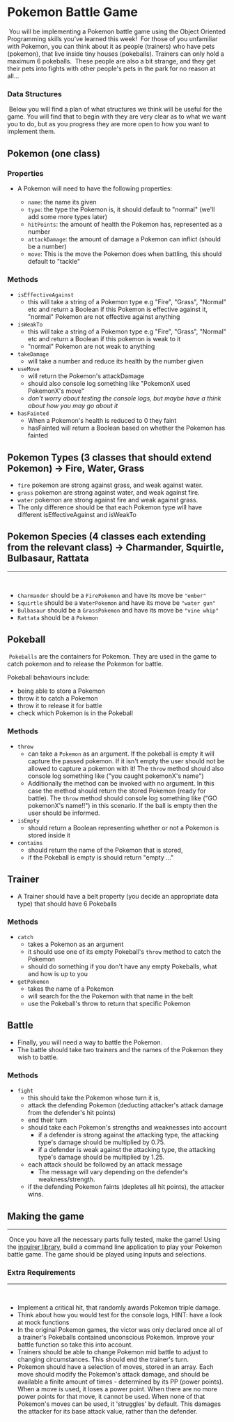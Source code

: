 # Pokemon Battle Game

​
You will be implementing a Pokemon battle game using the Object Oriented Programming skills you've learned this week!
​
For those of you unfamiliar with Pokemon, you can think about it as people (trainers) who have pets (pokemon), that live inside tiny houses (pokeballs). Trainers can only hold a maximum 6 pokeballs.
​
These people are also a bit strange, and they get their pets into fights with other people's pets in the park for no reason at all...
​

### Data Structures

​
Below you will find a plan of what structures we think will be useful for the game. You will find that to begin with they are very clear as to what we want you to do, but as you progress they are more open to how you want to implement them.
​

## Pokemon (one class)

### Properties

- A Pokemon will need to have the following properties:
  ​

  - `name`: the name its given
  - `type`: the type the Pokemon is, it should default to "normal" (we'll add some more types later)
  - `hitPoints`: the amount of health the Pokemon has, represented as a number
  - `attackDamage`: the amount of damage a Pokemon can inflict (should be a number)
  - `move`: This is the move the Pokemon does when battling, this should default to "tackle"
    
 
 ### Methods

- `isEffectiveAgainst`
  - this will take a string of a Pokemon type e.g "Fire", "Grass", "Normal" etc and return a Boolean if this Pokemon is effective against it, "normal" Pokemon are not effective against anything
- `isWeakTo`
  - this will take a string of a Pokemon type e.g "Fire", "Grass", "Normal" etc and return a Boolean if this pokemon is weak to it
  - "normal" Pokemon are not weak to anything
- `takeDamage`
  - will take a number and reduce its health by the number given 
- `useMove`
  - will return the Pokemon's attackDamage
  - should also console log something like "PokemonX used PokemonX's move"
  - _don't worry about testing the console logs, but maybe have a think about how you may go about it_
- `hasFainted`
  - When a Pokemon's health is reduced to 0 they faint
  - hasFainted will return a Boolean based on whether the Pokemon has fainted
    

## Pokemon Types (3 classes that should extend Pokemon) -> Fire, Water, Grass


- `fire` pokemon are strong against grass, and weak against water.
- `grass` pokemon are strong against water, and weak against fire.
- `water` pokemon are strong against fire and weak against grass.
- The only difference should be that each Pokemon type will have different isEffectiveAgainst and isWeakTo
  ​

## Pokemon Species (4 classes each extending from the relevant class) -> Charmander, Squirtle, Bulbasaur, Rattata

---

​

- `Charmander` should be a `FirePokemon` and have its move be `"ember"`
- `Squirtle` should be a `WaterPokemon` and have its move be `"water gun"`
- `Bulbasaur` should be a `GrassPokemon` and have its move be `"vine whip"`
- `Rattata` should be a `Pokemon`

## Pokeball


​
`Pokeballs` are the containers for Pokemon. They are used in the game to catch pokemon and to release the Pokemon for battle.

Pokeball behaviours include:

- being able to store a Pokemon
- throw it to catch a Pokemon
- throw it to release it for battle
- check which Pokemon is in the Pokeball
  ​

### Methods

- `throw`
  -  can take a `Pokemon` as an argument. If the pokeball is empty it will capture the passed pokemon. If it isn't empty the user should not be allowed to capture a pokemon with it! The `throw` method should also console log something like ("you caught pokemonX's name")
  -  Additionally the method can be invoked with no argument. In this case the method should return the stored Pokemon (ready for battle). The `throw` method should  console log something like ("GO pokemonX's name!!") in this scenario. If the ball is empty then the user should be informed.
    ​
- `isEmpty`
  - should return a Boolean representing whether or not a Pokemon is stored inside it
    ​
- `contains`
  - should return the name of the Pokemon that is stored,
  - if the Pokeball is empty is should return "empty ..."
    ​

## Trainer


- A Trainer should have a belt property (you decide an appropriate data type) that should have 6 Pokeballs

### Methods

- `catch`
  - takes a Pokemon as an argument
  - it should use one of its empty Pokeball's `throw` method to catch the Pokemon
  - should do something if you don't have any empty Pokeballs, what and how is up to you
- `getPokemon`
  - takes the name of a Pokemon
  - will search for the the Pokemon with that name in the belt
  - use the Pokeball's throw to return that specific Pokemon
    ​

## Battle


- Finally, you will need a way to battle the Pokemon.
- The battle should take two trainers and the names of the Pokemon they wish to battle.

### Methods

- `fight`
  - this should take the Pokemon whose turn it is,
  - attack the defending Pokemon (deducting attacker's attack damage from the defender's hit points)
  - end their turn
  - should take each Pokemon's strengths and weaknesses into account
    - if a defender is strong against the attacking type, the attacking type's damage should be multiplied by 0.75.
    - if a defender is weak against the attacking type, the attacking type's damage should be multiplied by 1.25.
  - each attack should be followed by an attack message
    - The message will vary depending on the defender's weakness/strength.
  - if the defending Pokemon faints (depletes all hit points), the attacker wins.
    ​

## Making the game

---

​
Once you have all the necessary parts fully tested, make the game!
​
Using the [inquirer library](https://github.com/SBoudrias/Inquirer.js), build a command line application to play your Pokemon battle game. The game should be played using inputs and selections.
​

### Extra Requirements

---

​

- Implement a critical hit, that randomly awards Pokemon triple damage.
- Think about how you would test for the console logs, HINT: have a look at mock functions
- In the original Pokemon games, the victor was only declared once all of a trainer's Pokeballs contained unconscious Pokemon. Improve your battle function so take this into account.
- Trainers should be able to change Pokemon mid battle to adjust to changing circumstances. This should end the trainer's turn.
- Pokemon should have a selection of moves, stored in an array. Each move should modify the Pokemon's attack damage, and should be available a finite amount of times - determined by its PP (power points). When a move is used, it loses a power point. When there are no more power points for that move, it cannot be used. When none of that Pokemon's moves can be used, it 'struggles' by default. This damages the attacker for its base attack value, rather than the defender.
